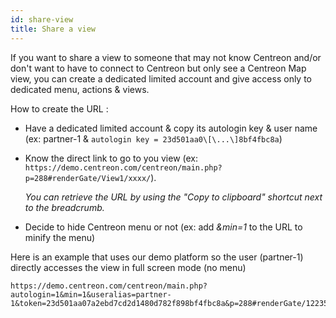 ```yaml
---
id: share-view
title: Share a view
---
```


If you want to share a view to someone that may not know Centreon and/or
don\'t want to have to connect to Centreon but only see a Centreon Map
view, you can create a dedicated limited account and give access only to
dedicated menu, actions & views.

How to create the URL :

-   Have a dedicated limited account & copy its autologin key & user
    name (ex: partner-1 & `autologin key = 23d501aa0\[\...\]8bf4fbc8a`)
-   Know the direct link to go to you view (ex:
    `https://demo.centreon.com/centreon/main.php?p=288#renderGate/View1/xxxx/`).
    
    *You can retrieve the URL by using the \"Copy to clipboard\"
    shortcut next to the breadcrumb.*
-   Decide to hide Centreon menu or not (ex: add *&min=1* to the URL to
    minify the menu)

Here is an example that uses our demo platform so the user (partner-1)
directly accesses the view in full screen mode (no menu)

```
https://demo.centreon.com/centreon/main.php?autologin=1&min=1&useralias=partner-1&token=23d501aa07a2ebd7cd2d1480d782f898bf4fbc8a&p=288#renderGate/122355/122354/HILLMORE%20Insurance
```
